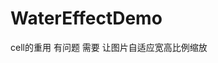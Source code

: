# WaterEffectDemo
cell的重用 有问题 需要 让图片自适应宽高比例缩放[](https://github.com/lwiosbystep/WaterEffectDemo/blob/master/Screenshot_1.png)
